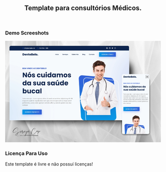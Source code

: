 <div align="center">

  <h2 align="center">Template para consultórios Médicos.</h2>
</div>

<br />

### Demo Screeshots

![Desktop Demo](desktop.jpg "Desktop Demo")

### Licença Para Uso
Este template é livre e não possuí licenças!